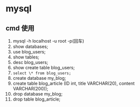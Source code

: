 # mysql

## cmd 使用

1) mysql -h localhost -u root -p(回车)
2) show databases;
3) use blog_users;
4) show tables;
5) desc blog_users;
6) show create table blog_users;
7) `select \* from blog_users;`
8) create database my_blog;
9) create table blog_article (ID int, title VARCHAR(20), content VARCHAR(200));
10) drop database my_blog;
11) drop table blog_article;
